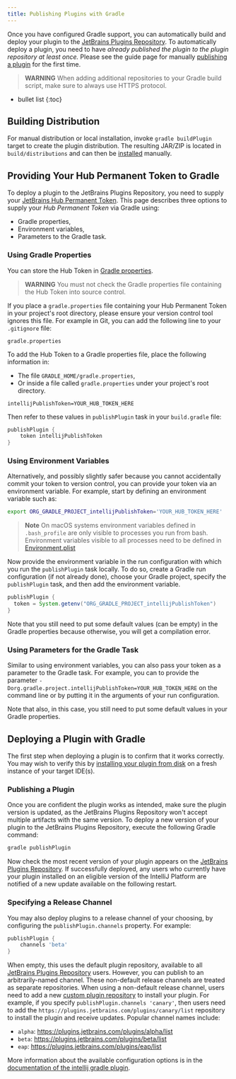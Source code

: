 ```yaml
---
title: Publishing Plugins with Gradle
---
```

<!-- Copyright 2000-2020 JetBrains s.r.o. and other contributors. Use of this source code is governed by the Apache 2.0 license that can be found in the LICENSE file. -->

Once you have configured Gradle support, you can automatically build and deploy your plugin to the [JetBrains Plugins Repository](https://plugins.jetbrains.com). 
To automatically deploy a plugin, you need to have _already published the plugin to the plugin repository at least once._ 
Please see the guide page for manually [publishing a plugin](../../basics/getting_started/publishing_plugin.md) for the first time.

> **WARNING** When adding additional repositories to your Gradle build script, make sure to always use HTTPS protocol.

* bullet list
{:toc}

## Building Distribution
For manual distribution or local installation, invoke `gradle buildPlugin` target to create the plugin distribution.
The resulting JAR/ZIP is located in `build/distributions` and can then be [installed](https://www.jetbrains.com/help/idea/managing-plugins.html#installing-plugins-from-disk) manually.

## Providing Your Hub Permanent Token to Gradle
To deploy a plugin to the JetBrains Plugins Repository, you need to supply your [JetBrains Hub Permanent Token](https://plugins.jetbrains.com/docs/marketplace/plugin-upload.html). 
This page describes three options to supply your _Hub Permanent Token_ via Gradle using: 
* Gradle properties, 
* Environment variables,
* Parameters to the Gradle task.

### Using Gradle Properties
You can store the Hub Token in [Gradle properties](https://docs.gradle.org/current/userguide/build_environment.html#sec:gradle_configuration_properties). 

> **WARNING** You must not check the Gradle properties file containing the Hub Token into source control.

If you place a `gradle.properties` file containing your Hub Permanent Token in your project's root directory, please ensure your version control tool ignores this file. 
For example in Git, you can add the following line to your `.gitignore` file:

```
gradle.properties
```

To add the Hub Token to a Gradle properties file, place the following information in:
* The file `GRADLE_HOME/gradle.properties`,
* Or inside a file called `gradle.properties` under your project's root directory.

```text
intellijPublishToken=YOUR_HUB_TOKEN_HERE
```

Then refer to these values in `publishPlugin` task in your `build.gradle` file:

```groovy
publishPlugin {
    token intellijPublishToken
}
```

### Using Environment Variables
Alternatively, and possibly slightly safer because you cannot accidentally commit your token to version control, you can provide your token via an environment variable. 
For example, start by defining an environment variable such as:

```bash
export ORG_GRADLE_PROJECT_intellijPublishToken='YOUR_HUB_TOKEN_HERE'
```

> **Note** On macOS systems environment variables defined in `.bash_profile` are only visible to processes you run from bash. 
Environment variables visible to all processes need to be defined in [Environment.plist](https://developer.apple.com/library/archive/qa/qa1067/_index.html)

Now provide the environment variable in the run configuration with which you run the `publishPlugin` task locally. 
To do so, create a Gradle run configuration (if not already done), choose your Gradle project, specify the `publishPlugin` task, and then add the environment variable. 

```groovy
publishPlugin {
  token = System.getenv("ORG_GRADLE_PROJECT_intellijPublishToken")
}
```

Note that you still need to put some default values (can be empty) in the Gradle properties because otherwise, you will get a compilation error.

### Using Parameters for the Gradle Task
Similar to using environment variables, you can also pass your token as a parameter to the Gradle task.
For example, you can to provide the parameter `-Dorg.gradle.project.intellijPublishToken=YOUR_HUB_TOKEN_HERE` on the command line or by putting it in the arguments of your run configuration.

Note that also, in this case, you still need to put some default values in your Gradle properties.


## Deploying a Plugin with Gradle
The first step when deploying a plugin is to confirm that it works correctly. 
You may wish to verify this by [installing your plugin from disk](https://www.jetbrains.com/help/idea/managing-plugins.html) on a fresh instance of your target IDE(s). 

### Publishing a Plugin
Once you are confident the plugin works as intended, make sure the plugin version is updated, as the JetBrains Plugins Repository won't accept multiple artifacts with the same version. 
To deploy a new version of your plugin to the JetBrains Plugins Repository, execute the following Gradle command:  

```bash
gradle publishPlugin
```

Now check the most recent version of your plugin appears on the [JetBrains Plugins Repository](https://plugins.jetbrains.com/). 
If successfully deployed, any users who currently have your plugin installed on an eligible version of the IntelliJ Platform are notified of a new update available on the following restart.

### Specifying a Release Channel
You may also deploy plugins to a release channel of your choosing, by configuring the `publishPlugin.channels` property. 
For example:

```groovy
publishPlugin {
    channels 'beta'
}
```

When empty, this uses the default plugin repository, available to all [JetBrains Plugins Repository](https://plugins.jetbrains.com/) users. 
However, you can publish to an arbitrarily-named channel. 
These non-default release channels are treated as separate repositories. 
When using a non-default release channel, users need to add a new [custom plugin repository](https://www.jetbrains.com/help/idea/managing-plugins.html#repos) to install your plugin. 
For example, if you specify `publishPlugin.channels 'canary'`, then users need to add the `https://plugins.jetbrains.com/plugins/canary/list` repository to install the plugin and receive updates. 
Popular channel names include:
* `alpha`: https://plugins.jetbrains.com/plugins/alpha/list
* `beta`: https://plugins.jetbrains.com/plugins/beta/list
* `eap`: https://plugins.jetbrains.com/plugins/eap/list

More information about the available configuration options is in the [documentation of the intellij gradle plugin](https://github.com/JetBrains/gradle-intellij-plugin/blob/master/README.md#publishing-dsl).

